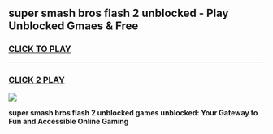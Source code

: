 
## super smash bros flash 2 unblocked - Play Unblocked Gmaes & Free
<h3>
<a href="https://news.freeplayer.one?title=super_smash_bros_flash_2_unblocked&ref=23F">CLICK TO PLAY</a></h3>
<hr>

<h3>
<a href="https://news.freeplayer.one?title=super_smash_bros_flash_2_unblocked&ref=23F">CLICK 2 PLAY</a>
  
</h3>

<a href="https://news.freeplayer.one?title=super_smash_bros_flash_2_unblocked&ref=23F/"><img src="https://clearcache.store/games.png"></a>


**super smash bros flash 2 unblocked games unblocked: Your Gateway to Fun and Accessible Online Gaming**
